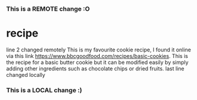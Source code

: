 ### This is a REMOTE change :O
# recipe
line 2 changed remotely
This is my favourite cookie recipe, I found it online via this link https://www.bbcgoodfood.com/recipes/basic-cookies. 
This is the recipe for a basic butter cookie but it can be modified easily by simply adding other ingredients such as chocolate chips or dried fruits.
last line changed locally
### This is a LOCAL change :)
